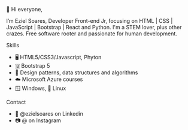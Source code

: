 👋 Hi everyone,

I’m Eziel Soares, Developer Front-end Jr, focusing on HTML | CSS | JavaScript | Bootstrap | React and Python. I'm a STEM lover, plus other crazes. Free software rooter and passionate for human development.


Skills

- 🖥️ HTML5/CSS3/Javascript, Phyton
- 🇧 Bootstrap 5
- 🔄 Design patterns, data structures and algorithms
- ☁️ Microsoft Azure courses
- 🪟 Windows, 🐧 Linux

Contact

- 💼 @ezielsoares on Linkedin
- 📷 @ on Instagram



<!---
ezielsoares/ezielsoares is a ✨ special ✨ repository because its `README.md` (this file) appears on your GitHub profile.
You can click the Preview link to take a look at your changes.
--->
